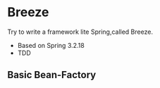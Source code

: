 # Breeze

Try to write a framework lite Spring,called Breeze.

- Based on Spring 3.2.18
- TDD

## Basic Bean-Factory